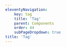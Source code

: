 ```yaml
---
eleventyNavigation:
    key: tag
    title: 'Tag'
    parent: Components
    order: 44
    subPageDropdown: true
title: 'Tag'
---
```

